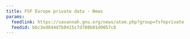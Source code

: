```yaml
---
title: FSF Europe private data - News
params:
  feedlink: https://savannah.gnu.org/news/atom.php?group=fsfeprivate
  feedid: bbc3ed844d7b8415c7d708b01d0057c8
---
```

